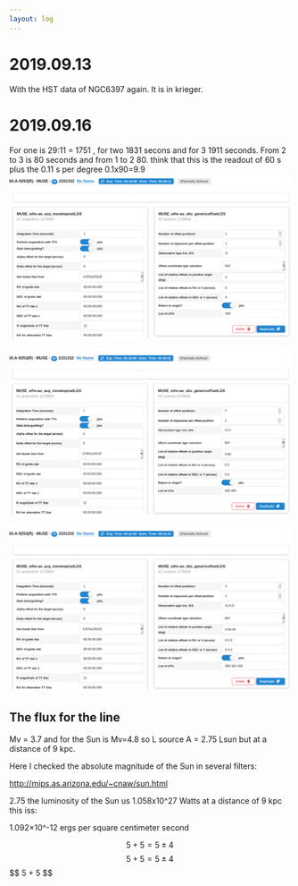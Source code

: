 ```yaml
---
layout: log
---
```


# 2019.09.13


With the HST data of NGC6397 again. It is in krieger.


# 2019.09.16

For one is 29:11 = 1751 , for two 1831 secons and for 3 1911 seconds. From 2 to 3 is 80 seconds and from 1 to 2 80. 
 think that this is the readout of 60 s plus the 0.11 s per degree 0.1x90=9.9
![One Exposure](./assets/oneexp.png)

![Two Exposure](./assets/twoexp.png)

![Three Exp](./assets/threeexp.png)


## The flux for the line

Mv = 3.7 and for the Sun is Mv=4.8 so L source A = 2.75 Lsun but at a distance of 9 kpc.


Here I checked the absolute magnitude of the Sun in several filters:

http://mips.as.arizona.edu/~cnaw/sun.html


2.75 the luminosity of the Sun us 1.058x10^27 Watts at a distance of 9 kpc this iss:

1.092×10^-12 ergs per square centimeter second


$$\begin{equation}5+5 = 5 \pm 4 \end{equation}$$
$$ 5+5 = 5 \pm 4 $$
\$$ 5 + 5 $$

